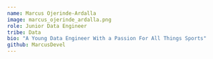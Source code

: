 ```yaml
---
name: Marcus Ojerinde-Ardalla
image: marcus_ojerinde_ardalla.png
role: Junior Data Engineer
tribe: Data
bio: "A Young Data Engineer With a Passion For All Things Sports"
github: MarcusDevel
---
```

